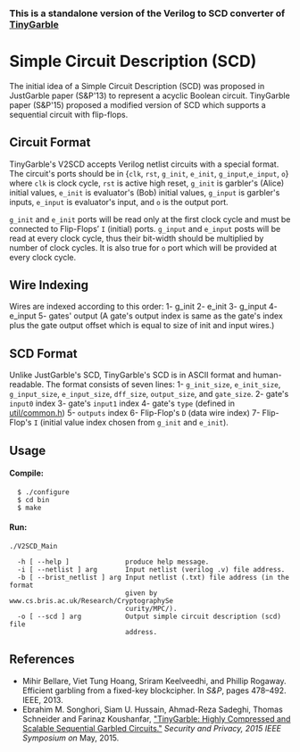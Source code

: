 ### This is a standalone version of the Verilog to SCD converter of [TinyGarble](https://github.com/esonghori/TinyGarble)

Simple Circuit Description (SCD)
=======
The initial idea of a Simple Circuit Description (SCD) was proposed in JustGarble 
paper (S&P'13) to represent a acyclic Boolean circuit. TinyGarble paper (S&P'15)
proposed a modified version of SCD which supports a sequential circuit with 
flip-flops.

## Circuit Format
TinyGarble's V2SCD accepts Verilog netlist circuits with a special format. 
The circuit's ports should be in {`clk`, `rst`, `g_init`, `e_init`, 
`g_input`,`e_input`, `o`} where `clk` is clock cycle, `rst` is active high 
reset, `g_init` is garbler's (Alice) initial values, `e_init` is evaluator's 
(Bob) initial values, `g_input` is garbler's inputs, `e_input` is evaluator's 
input, and `o` is the output port.

`g_init` and `e_init` ports will be read only at the first clock cycle 
and must be connected to Flip-Flops’ `I` (initial) ports.
`g_input` and `e_input` posts will be read at every clock cycle, thus their 
bit-width should be multiplied by number of clock cycles.
It is also true for `o` port which will be provided at every clock cycle.

## Wire Indexing
Wires are indexed according to this order:
1- g_init
2- e_init
3- g_input
4- e_input
5- gates' output (A gate's output index is same as the gate's index plus the 
	gate output offset which is equal to size of init and input wires.)  

## SCD Format
Unlike JustGarble's SCD, TinyGarble's SCD is in ASCII format and human-readable.
The format consists of seven lines:
1- `g_init_size`, `e_init_size`, `g_input_size`, `e_input_size`, 
	`dff_size`, `output_size`, and `gate_size`.
2- gate's `input0` index
3- gate's `input1` index
4- gate's `type` (defined in [util/common.h](util/common.h))
5- `outputs` index
6- Flip-Flop's `D` (data wire index) 
7- Flip-Flop's `I` (initial value index chosen from `g_init` and `e_init`).
## Usage
#### Compile:
```
  $ ./configure
  $ cd bin
  $ make
```
#### Run:
```
./V2SCD_Main

  -h [ --help ]              produce help message.
  -i [ --netlist ] arg       Input netlist (verilog .v) file address.
  -b [ --brist_netlist ] arg Input netlist (.txt) file address (in the format
                             given by www.cs.bris.ac.uk/Research/CryptographySe
                             curity/MPC/).
  -o [ --scd ] arg           Output simple circuit description (scd) file
                             address.
```

## References
- Mihir Bellare, Viet Tung Hoang, Sriram Keelveedhi, and Phillip Rogaway.
Efficient garbling from a fixed-key blockcipher. In <i>S&P</i>, pages 478–492.
IEEE, 2013. 
- Ebrahim M. Songhori, Siam U. Hussain, Ahmad-Reza Sadeghi, Thomas Schneider
and Farinaz Koushanfar, ["TinyGarble: Highly Compressed and Scalable Sequential
Garbled Circuits."](http://esonghori.github.io/file/TinyGarble.pdf) <i>Security
and Privacy, 2015 IEEE Symposium on</i> May, 2015.

